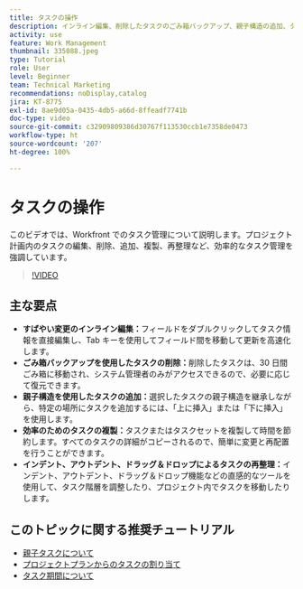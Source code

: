 ```yaml
---
title: タスクの操作
description: インライン編集、削除したタスクのごみ箱バックアップ、親子構造の追加、タスクの複製、Workfront のドラッグ＆ドロップなどの直感的な再整理ツールにより、タスク管理を強化します。
activity: use
feature: Work Management
thumbnail: 335088.jpeg
type: Tutorial
role: User
level: Beginner
team: Technical Marketing
recommendations: noDisplay,catalog
jira: KT-8775
exl-id: 8ae9d05a-0435-4db5-a66d-8ffeadf7741b
doc-type: video
source-git-commit: c32909809386d30767f113530ccb1e7358de0473
workflow-type: ht
source-wordcount: '207'
ht-degree: 100%

---
```


# タスクの操作

このビデオでは、Workfront でのタスク管理について説明します。プロジェクト計画内のタスクの編集、削除、追加、複製、再整理など、効率的なタスク管理を強調しています。

>[!VIDEO](https://video.tv.adobe.com/v/335088/?quality=12&learn=on&enablevpops)

## 主な要点

* **すばやい変更のインライン編集：**&#x200B;フィールドをダブルクリックしてタスク情報を直接編集し、Tab キーを使用してフィールド間を移動して更新を高速化します。
* **ごみ箱バックアップを使用したタスクの削除：**&#x200B;削除したタスクは、30 日間ごみ箱に移動され、システム管理者のみがアクセスできるので、必要に応じて復元できます。
* **親子構造を使用したタスクの追加：**&#x200B;選択したタスクの親子構造を継承しながら、特定の場所にタスクを追加するには、「上に挿入」または「下に挿入」を使用します。
* **効率のためのタスクの複製：**&#x200B;タスクまたはタスクセットを複製して時間を節約します。すべてのタスクの詳細がコピーされるので、簡単に変更と再配置を行うことができます。
* **インデント、アウトデント、ドラッグ＆ドロップによるタスクの再整理：**&#x200B;インデント、アウトデント、ドラッグ＆ドロップ機能などの直感的なツールを使用して、タスク階層を調整したり、プロジェクト内でタスクを移動したりします。

## このトピックに関する推奨チュートリアル

* [親子タスクについて](/help/manage-work/tasks/understand-parent-child-tasks.md)
* [プロジェクトプランからのタスクの割り当て](/help/manage-work/tasks/assign-tasks-from-the-project-plan.md)
* [タスク期間について](/help/manage-work/tasks/understand-task-durations.md)
